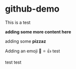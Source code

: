 # github-demo

This is a test


**adding some more content here**

adding some **pizzaz**

Adding an emoji :rocket: :star: 👍 
test

test
test
